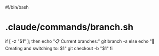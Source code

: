 #!/bin/bash

# .claude/commands/branch.sh

if [ -z "$1" ]; then
echo "📋 Current branches:"
git branch -a
else
echo "🌿 Creating and switching to: $1"
git checkout -b "$1"
fi
